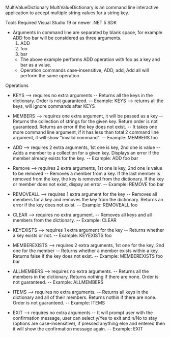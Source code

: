 MultiValueDictionary
MultiValueDictionary is an command line interactive application to accept multiple string values for a string key.

Tools Required
  Visual Studio 19 or newer
  .NET 5 SDK

* Arguments in command line are separated by blank space, for example ADD foo bar will be considered as three arguments.
  1) ADD
  2) foo
  3) bar
  - The above example performs ADD operation with foo as a key and bar as a value.
  - Operation commands case-insensitive, ADD, add, Add all will perform the same operation.
 
 Operations
  - KEYS --> requires no extra arguments
    -- Returns all the keys in the dictionary. Order is not guaranteed.
    -- Example: KEYS --> returns all the keys, will ignore commands after KEYS
    
  - MEMBERS --> requires one extra argument, it will be passed as a key
    -- Returns the collection of strings for the given key. Return order is not guaranteed. Returns an error if the key does not exist.
    -- It takes one more command line argument, if it has less than total 2 command line argument, it will show "invalid command".
    -- Example: MEMBERS foo
  
  - ADD --> requires 2 extra arguments, 1st one is key, 2nd one is value
    -- Adds a member to a collection for a given key. Displays an error if the member already exists for the key.
    -- Example: ADD foo bar
  
  - Remove --> requires 2 extra arguments, 1st one is key, 2nd one is value to be removed
    -- Removes a member from a key. If the last member is removed from the key, the key is removed from the dictionary. If the key or member does not exist, dispay an error.
    -- Example: REMOVE foo bar
  
  - REMOVEALL --> requires 1 extra argument for the key
    -- Removes all members for a key and removes the key from the dictionary. Returns an error if the key does not exist.
    -- Example: REMOVEALL foo
    
  - CLEAR --> requires no extra argument.
    -- Removes all keys and all members from the dictionary.
    -- Example: CLEAR
    
  - KEYEXISTS --> requires 1 extra argument for the key
    -- Returns whether a key exists or not.
    -- Example: KEYEXISTS foo
    
  - MEMBEREXISTS --> requires 2 extra arguments, 1st one for the key, 2nd one for the member
    -- Returns whether a member exists within a key. Returns false if the key does not exist.
    -- Example: MEMBEREXISTS foo bar
 
  - ALLMEMBERS --> requires no extra arguments.
    -- Returns all the members in the dictionary. Returns nothing if there are none. Order is not guaranteed.
    -- Example: ALLMEMBERS
    
  - ITEMS --> requires no extra arguments.
    -- Returns all keys in the dictionary and all of their members. Returns nothin if there are none. Order is not        guaranteed.
    -- Example: ITEMS
    
  - EXIT --> requires no extra arguments
    -- It will prompt user with the confirmation message, user can select y/Yes to exit and n/No to stay (options are case-insensitive), if pressed anything else and entered then it will show the confirmation message again.
    -- Example: EXIT
